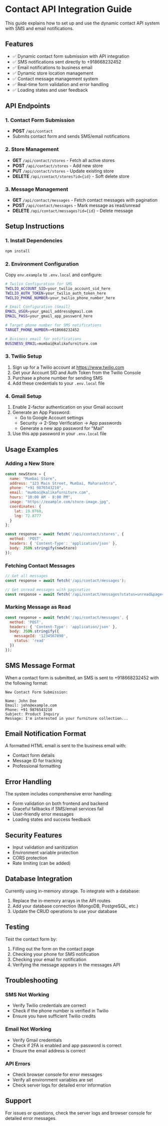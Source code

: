 # Contact API Integration Guide

This guide explains how to set up and use the dynamic contact API system with SMS and email notifications.

## Features

- ✅ Dynamic contact form submission with API integration
- ✅ SMS notifications sent directly to +918668232452
- ✅ Email notifications to business email
- ✅ Dynamic store location management
- ✅ Contact message management system
- ✅ Real-time form validation and error handling
- ✅ Loading states and user feedback

## API Endpoints

### 1. Contact Form Submission
- **POST** `/api/contact`
- Submits contact form and sends SMS/email notifications

### 2. Store Management
- **GET** `/api/contact/stores` - Fetch all active stores
- **POST** `/api/contact/stores` - Add new store
- **PUT** `/api/contact/stores` - Update existing store
- **DELETE** `/api/contact/stores?id={id}` - Soft delete store

### 3. Message Management
- **GET** `/api/contact/messages` - Fetch contact messages with pagination
- **POST** `/api/contact/messages` - Mark message as read/unread
- **DELETE** `/api/contact/messages?id={id}` - Delete message

## Setup Instructions

### 1. Install Dependencies
```bash
npm install
```

### 2. Environment Configuration
Copy `env.example` to `.env.local` and configure:

```bash
# Twilio Configuration for SMS
TWILIO_ACCOUNT_SID=your_twilio_account_sid_here
TWILIO_AUTH_TOKEN=your_twilio_auth_token_here
TWILIO_PHONE_NUMBER=your_twilio_phone_number_here

# Email Configuration (Gmail)
EMAIL_USER=your_gmail_address@gmail.com
EMAIL_PASS=your_gmail_app_password_here

# Target phone number for SMS notifications
TARGET_PHONE_NUMBER=+918668232452

# Business email for notifications
BUSINESS_EMAIL=mumbai@kalikafurniture.com
```

### 3. Twilio Setup
1. Sign up for a Twilio account at https://www.twilio.com
2. Get your Account SID and Auth Token from the Twilio Console
3. Purchase a phone number for sending SMS
4. Add these credentials to your `.env.local` file

### 4. Gmail Setup
1. Enable 2-factor authentication on your Gmail account
2. Generate an App Password:
   - Go to Google Account settings
   - Security → 2-Step Verification → App passwords
   - Generate a new app password for "Mail"
3. Use this app password in your `.env.local` file

## Usage Examples

### Adding a New Store
```javascript
const newStore = {
  name: "Mumbai Store",
  address: "123 Main Street, Mumbai, Maharashtra",
  phone: "+91 9876543210",
  email: "mumbai@kalikafurniture.com",
  hours: "10:00 AM - 8:00 PM",
  image: "https://example.com/store-image.jpg",
  coordinates: {
    lat: 19.0760,
    lng: 72.8777
  }
};

const response = await fetch('/api/contact/stores', {
  method: 'POST',
  headers: { 'Content-Type': 'application/json' },
  body: JSON.stringify(newStore)
});
```

### Fetching Contact Messages
```javascript
// Get all messages
const response = await fetch('/api/contact/messages');

// Get unread messages with pagination
const response = await fetch('/api/contact/messages?status=unread&page=1&limit=10');
```

### Marking Message as Read
```javascript
const response = await fetch('/api/contact/messages', {
  method: 'POST',
  headers: { 'Content-Type': 'application/json' },
  body: JSON.stringify({
    messageId: '1234567890',
    status: 'read'
  })
});
```

## SMS Message Format

When a contact form is submitted, an SMS is sent to +918668232452 with the following format:

```
New Contact Form Submission:

Name: John Doe
Email: john@example.com
Phone: +91 9876543210
Subject: Product Inquiry
Message: I'm interested in your furniture collection...
```

## Email Notification Format

A formatted HTML email is sent to the business email with:
- Contact form details
- Message ID for tracking
- Professional formatting

## Error Handling

The system includes comprehensive error handling:
- Form validation on both frontend and backend
- Graceful fallbacks if SMS/email services fail
- User-friendly error messages
- Loading states and success feedback

## Security Features

- Input validation and sanitization
- Environment variable protection
- CORS protection
- Rate limiting (can be added)

## Database Integration

Currently using in-memory storage. To integrate with a database:

1. Replace the in-memory arrays in the API routes
2. Add your database connection (MongoDB, PostgreSQL, etc.)
3. Update the CRUD operations to use your database

## Testing

Test the contact form by:
1. Filling out the form on the contact page
2. Checking your phone for SMS notification
3. Checking your email for notification
4. Verifying the message appears in the messages API

## Troubleshooting

### SMS Not Working
- Verify Twilio credentials are correct
- Check if the phone number is verified in Twilio
- Ensure you have sufficient Twilio credits

### Email Not Working
- Verify Gmail credentials
- Check if 2FA is enabled and app password is correct
- Ensure the email address is correct

### API Errors
- Check browser console for error messages
- Verify all environment variables are set
- Check server logs for detailed error information

## Support

For issues or questions, check the server logs and browser console for detailed error messages. 